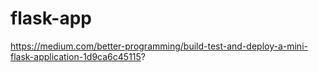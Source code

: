 # flask-app
https://medium.com/better-programming/build-test-and-deploy-a-mini-flask-application-1d9ca6c45115?
